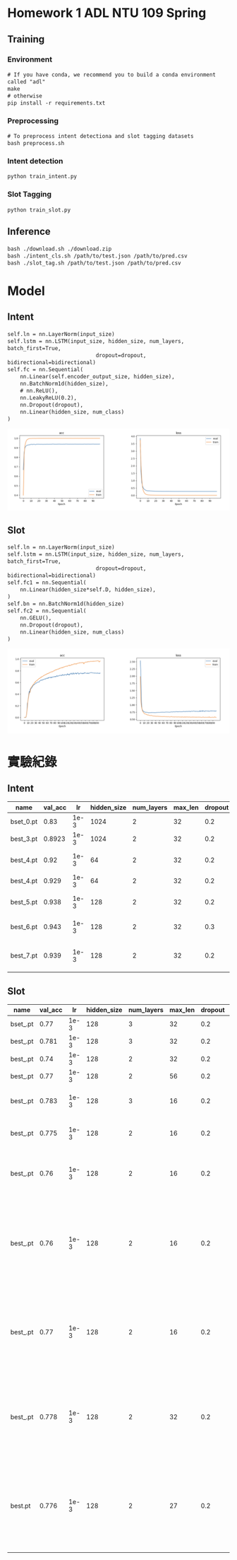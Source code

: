 # Homework 1 ADL NTU 109 Spring

## Training
### Environment
```shell
# If you have conda, we recommend you to build a conda environment called "adl"
make
# otherwise
pip install -r requirements.txt
```

### Preprocessing
```shell
# To preprocess intent detectiona and slot tagging datasets
bash preprocess.sh
```

### Intent detection
```shell
python train_intent.py
```
### Slot Tagging
```shell
python train_slot.py
```

## Inference
```shell
bash ./download.sh ./download.zip
bash ./intent_cls.sh /path/to/test.json /path/to/pred.csv
bash ./slot_tag.sh /path/to/test.json /path/to/pred.csv
```

# Model
## Intent
```python=
self.ln = nn.LayerNorm(input_size)
self.lstm = nn.LSTM(input_size, hidden_size, num_layers, batch_first=True,
                            dropout=dropout, bidirectional=bidirectional)
self.fc = nn.Sequential(
    nn.Linear(self.encoder_output_size, hidden_size),
    nn.BatchNorm1d(hidden_size),
    # nn.ReLU(),
    nn.LeakyReLU(0.2),
    nn.Dropout(dropout),
    nn.Linear(hidden_size, num_class)
)
```
![](./images/intent/loss_acc.png)

## Slot
```pyhton=
self.ln = nn.LayerNorm(input_size)
self.lstm = nn.LSTM(input_size, hidden_size, num_layers, batch_first=True,
                            dropout=dropout, bidirectional=bidirectional)
self.fc1 = nn.Sequential(
    nn.Linear(hidden_size*self.D, hidden_size),
)
self.bn = nn.BatchNorm1d(hidden_size)
self.fc2 = nn.Sequential(
    nn.GELU(),
    nn.Dropout(dropout),
    nn.Linear(hidden_size, num_class)
)
```
![](./images/slot/loss_acc.png)

# 實驗紀錄
## Intent
| name | val_acc | lr | hidden_size | num_layers | max_len | dropout | batch_size | num_epoch | dropout_layer  | others |
| ---- | ------- | -- | ----------- | ---------- | ------- | ------- | ---------- | --------- | ------------  | ------ |
| bset_0.pt | 0.83 | 1e-3 | 1024    |   2      |   32    |  0.2   |   256    |   100   | not added |
| best_3.pt | 0.8923 | 1e-3 | 1024 | 2 | 32 | 0.2 | 64 | 50 | before fc | 
| best_4.pt | 0.92 | 1e-3 | 64 | 2 | 32 | 0.2 | 512 | 100 | between 2 fc |  two layer fc with BN ReLU (PASS BASELINE) |
| best_4.pt | 0.929 | 1e-3 | 64 | 2 | 32 | 0.2 | 512 | 100 | between 2 fc |  BN LReLU, wd=0.000001 |
| best_5.pt | 0.938 | 1e-3 | 128 | 2 | 32 | 0.2 | 512 | 100 | between 2 fc | tow layer fc with BN and LeakyReLU |
| best_6.pt | 0.943 | 1e-3 | 128 | 2 | 32 | 0.3 | 512 | 100 | between 2 fc | BN LReLU(0.1), scheduler(step10, 0.5) |
| best_7.pt | 0.939 | 1e-3 | 128 | 2 | 32 | 0.2 | 512 | 100 | between 2 fc | BN LReLU(0.2), scheduler(step10, 0.5), (BEST RESULT) |

## Slot
| name | val_acc | lr | hidden_size | num_layers | max_len | dropout | batch_size | num_epoch | dropout_layer | shuffle | others |
| ---- | ------- | -- | ----------- | ---------- | ------- | ------- | ---------- | --------- | ------------ | -------- | ------ |
| bset_.pt | 0.77 | 1e-3 | 128    |   3      |   32    |  0.2   |   512    |   100  | 0.2 | true | |
| best_.pt | 0.781 | 1e-3 | 128    |   3      |   32    |  0.2   |   512    |   100  | 0.2 | true | add another linear 1024 |
| best_.pt | 0.74 | 1e-3 | 128    |   2      |   32    |  0.2   |   512    |   100  | 0.2 | true | without layer norm |
| best_.pt | 0.77 | 1e-3 | 128    |   2      |   56    |  0.2   |   512    |   100  | 0.2 | true | layer norm SiLU |
| best_.pt | 0.783 | 1e-3 | 128    |   3    |   16    |  0.2   |   512    |   100  | 0.2 | true | layer norm SiLU, padding with index 9 |
| best_.pt | 0.775 | 1e-3 | 128    |   2    |   16    |  0.2   |   512    |   100  | 0.2 | true | layer norm SiLU, padding with index 9 |
| best_.pt | 0.76 | 1e-3 | 128    |   2    |   16    |  0.2   |   512    |   100  | 0.2 | true | layer norm SiLU, padding with index 9, batch_norm |
| best_.pt | 0.76 | 1e-3 | 128    |   2    |   16    |  0.2   |   512    |   200  | 0.2 | true | layer norm GELU, padding with index 9, lr=3e-1, batch_norm, focol_loss weight balance (pass baseline: 0.728) |
| best_.pt | 0.77 | 1e-3 | 128    |   2    |   16    |  0.2   |   512    |   200  | 0.2 | true | layer norm GELU, padding with index 9, lr=3e-1, batch_norm, CE weight balance (pass baseline: 0.745) |
| best_.pt | 0.778 | 1e-3 | 128    |   2    |   32    |  0.2   |   512    |   200  | 0.2 | true | layer norm GELU, padding with index 9, lr=3e-1, batch_norm, CE weight balance (pass baseline: 0.77) |
| best.pt | 0.776 | 1e-3 | 128    |   2    |   27    |  0.2   |   512    |   200  | 0.2 | true | layer norm GELU, padding with index 9, lr=3e-1, batch_norm, CE weight balance (pass baseline: 0.749) final used |
